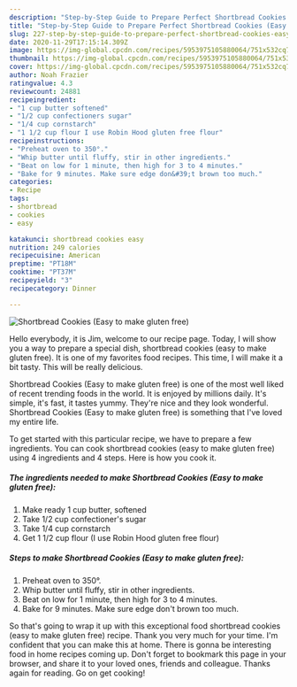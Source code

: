 ```yaml
---
description: "Step-by-Step Guide to Prepare Perfect Shortbread Cookies (Easy to make gluten free)"
title: "Step-by-Step Guide to Prepare Perfect Shortbread Cookies (Easy to make gluten free)"
slug: 227-step-by-step-guide-to-prepare-perfect-shortbread-cookies-easy-to-make-gluten-free
date: 2020-11-29T17:15:14.309Z
image: https://img-global.cpcdn.com/recipes/5953975105880064/751x532cq70/shortbread-cookies-easy-to-make-gluten-free-recipe-main-photo.jpg
thumbnail: https://img-global.cpcdn.com/recipes/5953975105880064/751x532cq70/shortbread-cookies-easy-to-make-gluten-free-recipe-main-photo.jpg
cover: https://img-global.cpcdn.com/recipes/5953975105880064/751x532cq70/shortbread-cookies-easy-to-make-gluten-free-recipe-main-photo.jpg
author: Noah Frazier
ratingvalue: 4.3
reviewcount: 24881
recipeingredient:
- "1 cup butter softened"
- "1/2 cup confectioners sugar"
- "1/4 cup cornstarch"
- "1 1/2 cup flour I use Robin Hood gluten free flour"
recipeinstructions:
- "Preheat oven to 350°."
- "Whip butter until fluffy, stir in other ingredients."
- "Beat on low for 1 minute, then high for 3 to 4 minutes."
- "Bake for 9 minutes. Make sure edge don&#39;t brown too much."
categories:
- Recipe
tags:
- shortbread
- cookies
- easy

katakunci: shortbread cookies easy 
nutrition: 249 calories
recipecuisine: American
preptime: "PT18M"
cooktime: "PT37M"
recipeyield: "3"
recipecategory: Dinner

---
```



![Shortbread Cookies (Easy to make gluten free)](https://img-global.cpcdn.com/recipes/5953975105880064/751x532cq70/shortbread-cookies-easy-to-make-gluten-free-recipe-main-photo.jpg)

Hello everybody, it is Jim, welcome to our recipe page. Today, I will show you a way to prepare a special dish, shortbread cookies (easy to make gluten free). It is one of my favorites food recipes. This time, I will make it a bit tasty. This will be really delicious.



Shortbread Cookies (Easy to make gluten free) is one of the most well liked of recent trending foods in the world. It is enjoyed by millions daily. It's simple, it's fast, it tastes yummy. They're nice and they look wonderful. Shortbread Cookies (Easy to make gluten free) is something that I've loved my entire life.


To get started with this particular recipe, we have to prepare a few ingredients. You can cook shortbread cookies (easy to make gluten free) using 4 ingredients and 4 steps. Here is how you cook it.

<!--inarticleads1-->

##### The ingredients needed to make Shortbread Cookies (Easy to make gluten free):

1. Make ready 1 cup butter, softened
1. Take 1/2 cup confectioner&#39;s sugar
1. Take 1/4 cup cornstarch
1. Get 1 1/2 cup flour (I use Robin Hood gluten free flour)




<!--inarticleads2-->

##### Steps to make Shortbread Cookies (Easy to make gluten free):

1. Preheat oven to 350°.
1. Whip butter until fluffy, stir in other ingredients.
1. Beat on low for 1 minute, then high for 3 to 4 minutes.
1. Bake for 9 minutes. Make sure edge don&#39;t brown too much.




So that's going to wrap it up with this exceptional food shortbread cookies (easy to make gluten free) recipe. Thank you very much for your time. I'm confident that you can make this at home. There is gonna be interesting food in home recipes coming up. Don't forget to bookmark this page in your browser, and share it to your loved ones, friends and colleague. Thanks again for reading. Go on get cooking!
